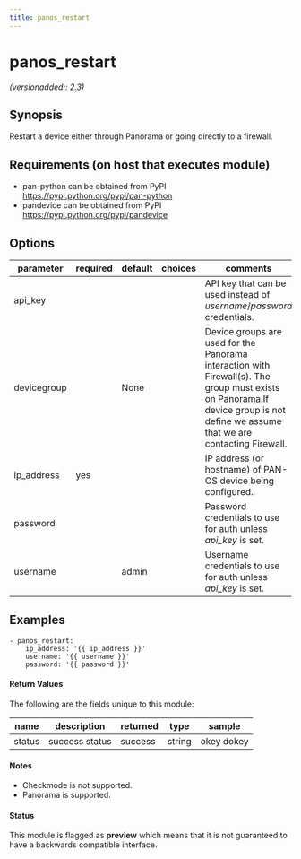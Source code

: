 ```yaml
---
title: panos_restart
---
```

# panos_restart

_(versionadded:: 2.3)_


## Synopsis

Restart a device either through Panorama or going directly to a firewall.


## Requirements (on host that executes module)

- pan-python can be obtained from PyPI https://pypi.python.org/pypi/pan-python
- pandevice can be obtained from PyPI https://pypi.python.org/pypi/pandevice

## Options

| parameter | required | default | choices | comments |
| --- | --- | --- | --- | --- |
| api_key |  |  |  | API key that can be used instead of *username*/*password* credentials. |
| devicegroup |  | None |  | Device groups are used for the Panorama interaction with Firewall(s). The group must exists on Panorama.If device group is not define we assume that we are contacting Firewall. |
| ip_address | yes |  |  | IP address (or hostname) of PAN-OS device being configured. |
| password |  |  |  | Password credentials to use for auth unless *api_key* is set. |
| username |  | admin |  | Username credentials to use for auth unless *api_key* is set. |

## Examples

    - panos_restart:
        ip_address: '{{ ip_address }}'
        username: '{{ username }}'
        password: '{{ password }}'
#### Return Values

The following are the fields unique to this module:

| name | description | returned | type | sample |
| --- | --- | --- | --- | --- |
| status | success status | success | string | okey dokey |

#### Notes

- Checkmode is not supported.
- Panorama is supported.



#### Status

This module is flagged as **preview** which means that it is not guaranteed to have a backwards compatible interface.


